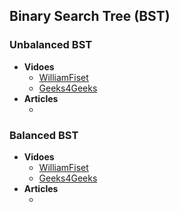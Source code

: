 ## Binary Search Tree (BST)

### Unbalanced BST
+ **Vidoes**
  + [WilliamFiset](https://www.youtube.com/watch?v=xIejolxzZS8)
  + [Geeks4Geeks](https://www.youtube.com/watch?v=Dk57JonwKNk&t=614s)
+ **Articles**
  + []()

### Balanced BST
+ **Vidoes**
  + [ WilliamFiset](https://www.youtube.com/watch?v=T9gct6Dx-jo)
  + [Geeks4Geeks](https://www.youtube.com/watch?v=_xA8UvfOGgU)
+ **Articles**
  + []()
